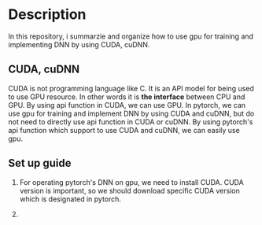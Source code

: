 # Description
In this repository, i summarzie and organize how to use gpu for training and implementing DNN by using CUDA, cuDNN.  

## CUDA, cuDNN  
CUDA is not programming language like C. It is an API model for being used to use GPU resource. In other words it is **the interface** between CPU and GPU. By using api function in CUDA, we can use GPU. In pytorch, we can use gpu for training and implement DNN by using CUDA and cuDNN, but do not need to directly use api function in CUDA or cuDNN. By using pytorch's api function which support to use CUDA and cuDNN, we can easily use gpu. 

## Set up guide
1) For operating pytorch's DNN on gpu, we need to install CUDA. CUDA version is important, so we should download specific CUDA version which is designated in pytorch.  




3) 

